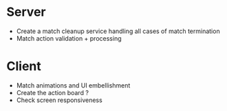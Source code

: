 # Server

- Create a match cleanup service handling all cases of match termination
- Match action validation + processing


# Client

- Match animations and UI embellishment
- Create the action board ?
- Check screen responsiveness

